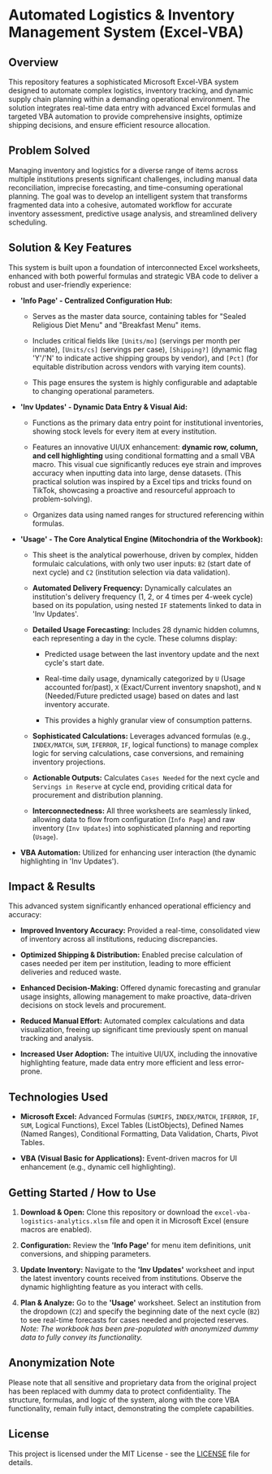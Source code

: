 # Automated Logistics & Inventory Management System (Excel-VBA)

## Overview

This repository features a sophisticated Microsoft Excel-VBA system designed to automate complex logistics, inventory tracking, and dynamic supply chain planning within a demanding operational environment. The solution integrates real-time data entry with advanced Excel formulas and targeted VBA automation to provide comprehensive insights, optimize shipping decisions, and ensure efficient resource allocation.

## Problem Solved

Managing inventory and logistics for a diverse range of items across multiple institutions presents significant challenges, including manual data reconciliation, imprecise forecasting, and time-consuming operational planning. The goal was to develop an intelligent system that transforms fragmented data into a cohesive, automated workflow for accurate inventory assessment, predictive usage analysis, and streamlined delivery scheduling.

## Solution & Key Features

This system is built upon a foundation of interconnected Excel worksheets, enhanced with both powerful formulas and strategic VBA code to deliver a robust and user-friendly experience:

* **'Info Page' - Centralized Configuration Hub:**

    * Serves as the master data source, containing tables for "Sealed Religious Diet Menu" and "Breakfast Menu" items.

    * Includes critical fields like `[Units/mo]` (servings per month per inmate), `[Units/cs]` (servings per case), `[Shipping?]` (dynamic flag 'Y'/'N' to indicate active shipping groups by vendor), and `[Pct]` (for equitable distribution across vendors with varying item counts).

    * This page ensures the system is highly configurable and adaptable to changing operational parameters.

* **'Inv Updates' - Dynamic Data Entry & Visual Aid:**

    * Functions as the primary data entry point for institutional inventories, showing stock levels for every item at every institution.

    * Features an innovative UI/UX enhancement: **dynamic row, column, and cell highlighting** using conditional formatting and a small VBA macro. This visual cue significantly reduces eye strain and improves accuracy when inputting data into large, dense datasets. (This practical solution was inspired by a Excel tips and tricks found on TikTok, showcasing a proactive and resourceful approach to problem-solving).

    * Organizes data using named ranges for structured referencing within formulas.

* **'Usage' - The Core Analytical Engine (Mitochondria of the Workbook):**

    * This sheet is the analytical powerhouse, driven by complex, hidden formulaic calculations, with only two user inputs: `B2` (start date of next cycle) and `C2` (institution selection via data validation).

    * **Automated Delivery Frequency:** Dynamically calculates an institution's delivery frequency (1, 2, or 4 times per 4-week cycle) based on its population, using nested `IF` statements linked to data in 'Inv Updates'.

    * **Detailed Usage Forecasting:** Includes 28 dynamic hidden columns, each representing a day in the cycle. These columns display:

        * Predicted usage between the last inventory update and the next cycle's start date.

        * Real-time daily usage, dynamically categorized by `U` (Usage accounted for/past), `X` (Exact/Current inventory snapshot), and `N` (Needed/Future predicted usage) based on dates and last inventory accurate.

        * This provides a highly granular view of consumption patterns.

    * **Sophisticated Calculations:** Leverages advanced formulas (e.g., `INDEX/MATCH`, `SUM`, `IFERROR`, `IF`, logical functions) to manage complex logic for serving calculations, case conversions, and remaining inventory projections.

    * **Actionable Outputs:** Calculates `Cases Needed` for the next cycle and `Servings in Reserve` at cycle end, providing critical data for procurement and distribution planning.

    * **Interconnectedness:** All three worksheets are seamlessly linked, allowing data to flow from configuration (`Info Page`) and raw inventory (`Inv Updates`) into sophisticated planning and reporting (`Usage`).

* **VBA Automation:** Utilized for enhancing user interaction (the dynamic highlighting in 'Inv Updates').

## Impact & Results

This advanced system significantly enhanced operational efficiency and accuracy:

* **Improved Inventory Accuracy:** Provided a real-time, consolidated view of inventory across all institutions, reducing discrepancies.

* **Optimized Shipping & Distribution:** Enabled precise calculation of cases needed per item per institution, leading to more efficient deliveries and reduced waste.

* **Enhanced Decision-Making:** Offered dynamic forecasting and granular usage insights, allowing management to make proactive, data-driven decisions on stock levels and procurement.

* **Reduced Manual Effort:** Automated complex calculations and data visualization, freeing up significant time previously spent on manual tracking and analysis.

* **Increased User Adoption:** The intuitive UI/UX, including the innovative highlighting feature, made data entry more efficient and less error-prone.

## Technologies Used

* **Microsoft Excel:** Advanced Formulas (`SUMIFS`, `INDEX/MATCH`, `IFERROR`, `IF`, `SUM`, Logical Functions), Excel Tables (ListObjects), Defined Names (Named Ranges), Conditional Formatting, Data Validation, Charts, Pivot Tables.

* **VBA (Visual Basic for Applications):** Event-driven macros for UI enhancement (e.g., dynamic cell highlighting).

## Getting Started / How to Use

1.  **Download & Open:** Clone this repository or download the `excel-vba-logistics-analytics.xlsm` file and open it in Microsoft Excel (ensure macros are enabled).

2.  **Configuration:** Review the **'Info Page'** for menu item definitions, unit conversions, and shipping parameters.

3.  **Update Inventory:** Navigate to the **'Inv Updates'** worksheet and input the latest inventory counts received from institutions. Observe the dynamic highlighting feature as you interact with cells.

4.  **Plan & Analyze:** Go to the **'Usage'** worksheet. Select an institution from the dropdown (`C2`) and specify the beginning date of the next cycle (`B2`) to see real-time forecasts for cases needed and projected reserves.
    *Note: The workbook has been pre-populated with anonymized dummy data to fully convey its functionality.*

## Anonymization Note

Please note that all sensitive and proprietary data from the original project has been replaced with dummy data to protect confidentiality. The structure, formulas, and logic of the system, along with the core VBA functionality, remain fully intact, demonstrating the complete capabilities.

## License

This project is licensed under the MIT License - see the [LICENSE](https://www.google.com/search?q=LICENSE) file for details.

